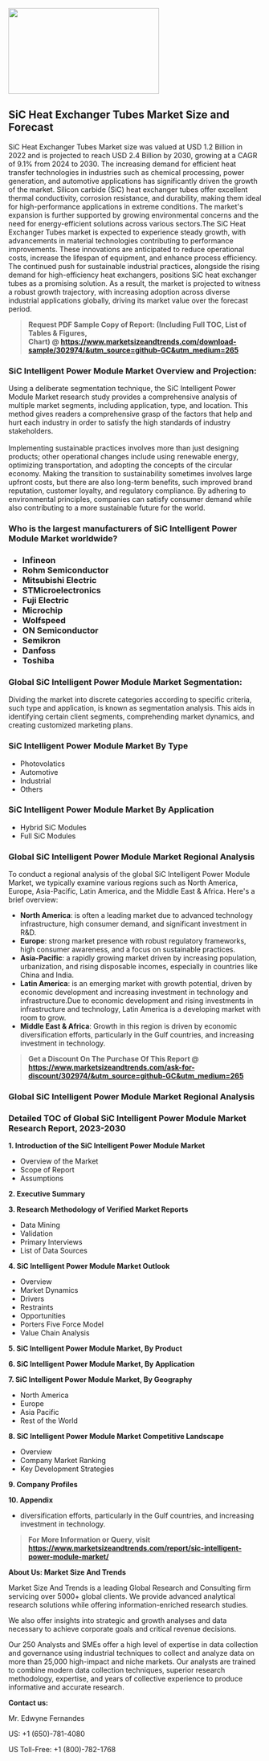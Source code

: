 <p><img class="alignnone size-medium wp-image-20088" src="https://ffe5etoiles.com/wp-content/uploads/2024/12/MST1-300x171.png" alt="" width="300" height="171" /></p><h2>SiC Heat Exchanger Tubes Market Size and Forecast</h2><p>SiC Heat Exchanger Tubes Market size was valued at USD 1.2 Billion in 2022 and is projected to reach USD 2.4 Billion by 2030, growing at a CAGR of 9.1% from 2024 to 2030. The increasing demand for efficient heat transfer technologies in industries such as chemical processing, power generation, and automotive applications has significantly driven the growth of the market. Silicon carbide (SiC) heat exchanger tubes offer excellent thermal conductivity, corrosion resistance, and durability, making them ideal for high-performance applications in extreme conditions. The market's expansion is further supported by growing environmental concerns and the need for energy-efficient solutions across various sectors.The SiC Heat Exchanger Tubes market is expected to experience steady growth, with advancements in material technologies contributing to performance improvements. These innovations are anticipated to reduce operational costs, increase the lifespan of equipment, and enhance process efficiency. The continued push for sustainable industrial practices, alongside the rising demand for high-efficiency heat exchangers, positions SiC heat exchanger tubes as a promising solution. As a result, the market is projected to witness a robust growth trajectory, with increasing adoption across diverse industrial applications globally, driving its market value over the forecast period.</p></p><blockquote id="" class=""><strong>Request PDF Sample Copy of Report: (Including Full TOC, List of Tables &amp; Figures, Chart)&nbsp;@&nbsp;<strong><a href="https://www.marketsizeandtrends.com/download-sample/302974/&utm_source=github-GC&utm_medium=265" target="_blank">https://www.marketsizeandtrends.com/download-sample/302974/&utm_source=github-GC&utm_medium=265</a></strong></strong></blockquote><h3 id="" class="">SiC Intelligent Power Module Market&nbsp;Overview and Projection:</h3><p id="" class="">Using a deliberate segmentation technique, the SiC Intelligent Power Module Market research study provides a comprehensive analysis of multiple market segments, including application, type, and location. This method gives readers a comprehensive grasp of the factors that help and hurt each industry in order to satisfy the high standards of industry stakeholders. <br /> <br />Implementing sustainable practices involves more than just designing products; other operational changes include using renewable energy, optimizing transportation, and adopting the concepts of the circular economy. Making the transition to sustainability sometimes involves large upfront costs, but there are also long-term benefits, such improved brand reputation, customer loyalty, and regulatory compliance. By adhering to environmental principles, companies can satisfy consumer demand while also contributing to a more sustainable future for the world.</p><h3 id="" class="">Who is the largest manufacturers of&nbsp;SiC Intelligent Power Module Market worldwide?</h3><h3 class=""><p><ul><li>Infineon </li><li> Rohm Semiconductor </li><li> Mitsubishi Electric </li><li> STMicroelectronics </li><li> Fuji Electric </li><li> Microchip </li><li> Wolfspeed </li><li> ON Semiconductor </li><li> Semikron </li><li> Danfoss </li><li> Toshiba</li></ul></p></h3><h3 id="" class="">Global&nbsp;SiC Intelligent Power Module Market Segmentation:</h3><p id="" class="">Dividing the market into discrete categories according to specific criteria, such type and application, is known as segmentation analysis. This aids in identifying certain client segments, comprehending market dynamics, and creating customized marketing plans.</p><h3 id="" class="">SiC Intelligent Power Module Market&nbsp;By Type</h3><p><p><ul><li>Photovolatics</li><li> Automotive</li><li> Industrial</li><li> Others</p></li></ul></p></p><h3 id="" class="">SiC Intelligent Power Module Market&nbsp;By Application</h3><p class=""><p><ul><li>Hybrid SiC Modules</li><li> Full SiC Modules</li></ul></p></p><h3 id="" class="">Global SiC Intelligent Power Module Market Regional Analysis</h3><p id="" class="">To conduct a regional analysis of the global SiC Intelligent Power Module Market, we typically examine various regions such as North America, Europe, Asia-Pacific, Latin America, and the Middle East &amp; Africa. Here's a brief overview:</p><ul><li><strong>North America</strong>: is often a leading market due to advanced technology infrastructure, high consumer demand, and significant investment in R&amp;D.</li><li><strong>Europe</strong>: strong market presence with robust regulatory frameworks, high consumer awareness, and a focus on sustainable practices.</li><li><strong>Asia-Pacific</strong>: a rapidly growing market driven by increasing population, urbanization, and rising disposable incomes, especially in countries like China and India.</li><li><strong>Latin America</strong>: is an emerging market with growth potential, driven by economic development and increasing investment in technology and infrastructure.Due to economic development and rising investments in infrastructure and technology, Latin America is a developing market with room to grow.</li><li><strong>Middle East &amp; Africa</strong>: Growth in this region is driven by economic diversification efforts, particularly in the Gulf countries, and increasing investment in technology.</li></ul><blockquote id="" class=""><strong>Get a Discount On The Purchase Of This Report @ <strong><a href="https://www.marketsizeandtrends.com/ask-for-discount/302974/&utm_source=github-GC&utm_medium=265" target="_blank">https://www.marketsizeandtrends.com/ask-for-discount/302974/&utm_source=github-GC&utm_medium=265</a></strong></strong></blockquote><h3 id="" class="">Global SiC Intelligent Power Module Market Regional Analysis</h3><h3 id="" class="">Detailed TOC of Global SiC Intelligent Power Module Market Research Report, 2023-2030</h3><p id="" class=""><strong>1. Introduction of the SiC Intelligent Power Module Market</strong></p><ul><li>Overview of the Market</li><li>Scope of Report</li><li>Assumptions</li></ul><p id="" class=""><strong>2. Executive Summary</strong></p><p id="" class=""><strong>3. Research Methodology of Verified Market Reports</strong></p><ul><li>Data Mining</li><li>Validation</li><li>Primary Interviews</li><li>List of Data Sources</li></ul><p id="" class=""><strong>4. SiC Intelligent Power Module Market Outlook</strong></p><ul><li>Overview</li><li>Market Dynamics</li><li>Drivers</li><li>Restraints</li><li>Opportunities</li><li>Porters Five Force Model</li><li>Value Chain Analysis</li></ul><p id="" class=""><strong>5. SiC Intelligent Power Module Market, By Product</strong></p><p id="" class=""><strong>6. SiC Intelligent Power Module Market, By Application</strong></p><p id="" class=""><strong>7. SiC Intelligent Power Module Market, By Geography</strong></p><ul><li>North America</li><li>Europe</li><li>Asia Pacific</li><li>Rest of the World</li></ul><p id="" class=""><strong>8. SiC Intelligent Power Module Market Competitive Landscape</strong></p><ul><li>Overview</li><li>Company Market Ranking</li><li>Key Development Strategies</li></ul><p id="" class=""><strong>9. Company Profiles</strong></p><p id="" class=""><strong>10. Appendix</strong></p><ul><li>diversification efforts, particularly in the Gulf countries, and increasing investment in technology.</li></ul><blockquote id="" class=""><strong>For More Information or Query, visit <strong><strong><a href="https://www.marketsizeandtrends.com/report/sic-intelligent-power-module-market/" target="_blank">https://www.marketsizeandtrends.com/report/sic-intelligent-power-module-market/</a></strong></strong></strong></blockquote><p id="" class=""><strong>About Us: Market Size And Trends</strong></p><p id="" class="">Market Size And Trends is a leading Global Research and Consulting firm servicing over 5000+ global clients. We provide advanced analytical research solutions while offering information-enriched research studies.</p><p id="" class="">We also offer insights into strategic and growth analyses and data necessary to achieve corporate goals and critical revenue decisions.</p><p id="" class="">Our 250 Analysts and SMEs offer a high level of expertise in data collection and governance using industrial techniques to collect and analyze data on more than 25,000 high-impact and niche markets. Our analysts are trained to combine modern data collection techniques, superior research methodology, expertise, and years of collective experience to produce informative and accurate research.</p><p id="" class=""><strong>Contact us:</strong></p><p id="" class="">Mr. Edwyne Fernandes</p><p id="" class="">US: +1 (650)-781-4080</p><p id="" class="">US Toll-Free: +1 (800)-782-1768</p>
